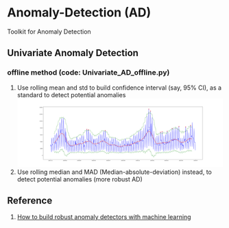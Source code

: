 # Anomaly-Detection (AD)
Toolkit for Anomaly Detection


## Univariate Anomaly Detection
### offline method (code: Univariate_AD_offline.py)
1. Use rolling mean and std to build confidence interval (say, 95% CI), as a standard to detect potential anomalies
   ![Japan - TS plot detecting anomalies with windowsize 31 (center=True)](https://github.com/DreamBird-Jane/Anomaly-Detection/blob/main/Univariate%20Anomaly%20Detection/Japan%20-%20TS%20plot%20detecting%20anomalies%20with%20windowsize%2031%20(center%3DTrue).png)
1. Use rolling median and MAD (Median-absolute-deviation) instead, to detect potential anomalies (more robust AD)


## Reference
1. [How to build robust anomaly detectors with machine learning](https://www.ericsson.com/en/blog/2020/4/anomaly-detection-with-machine-learning)
